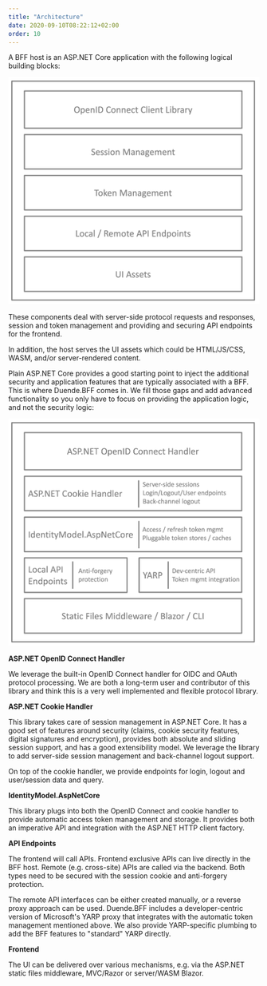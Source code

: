 ```yaml
---
title: "Architecture"
date: 2020-09-10T08:22:12+02:00
order: 10
---
```


A BFF host is an ASP.NET Core application with the following logical building blocks:

![](images/BFF_blocks.png?height=30pc)

These components deal with server-side protocol requests and responses, session and token management and providing and securing API endpoints for the frontend.

In addition, the host serves the UI assets which could be HTML/JS/CSS, WASM, and/or server-rendered content.

Plain ASP.NET Core provides a good starting point to inject the additional security and application features that are typically associated with a BFF. This is where Duende.BFF comes in. We fill those gaps and add advanced functionality so you only have to focus on providing the application logic, and not the security logic:

![](images/DuendeBFF_blocks.png?height=30pc)

**ASP.NET OpenID Connect Handler**

We leverage the built-in OpenID Connect handler for OIDC and OAuth protocol processing. We are both a long-term user and contributor of this library and think this is a very well implemented and flexible protocol library.

**ASP.NET Cookie Handler**

This library takes care of session management in ASP.NET Core. It has a good set of features around security (claims, cookie security features, digital signatures and encryption), provides both absolute and sliding session support, and has a good extensibility model. We leverage the library to add server-side session management and back-channel logout support.

On top of the cookie handler, we provide endpoints for login, logout and user/session data and query.

**IdentityModel.AspNetCore**

This library plugs into both the OpenID Connect and cookie handler to provide automatic access token management and storage. It provides both an imperative API and integration with the ASP.NET HTTP client factory.

**API Endpoints**

The frontend will call APIs. Frontend exclusive APIs can live directly in the BFF host. Remote (e.g. cross-site) APIs are called via the backend. Both types need to be secured with the session cookie and anti-forgery protection.

The remote API interfaces can be either created manually, or a reverse proxy approach can be used. Duende.BFF includes a developer-centric version of Microsoft's YARP proxy that integrates with the automatic token management mentioned above. We also provide YARP-specific plumbing to add the BFF features to "standard" YARP directly.

**Frontend**

The UI can be delivered over various mechanisms, e.g. via the ASP.NET static files middleware, MVC/Razor or server/WASM Blazor.
